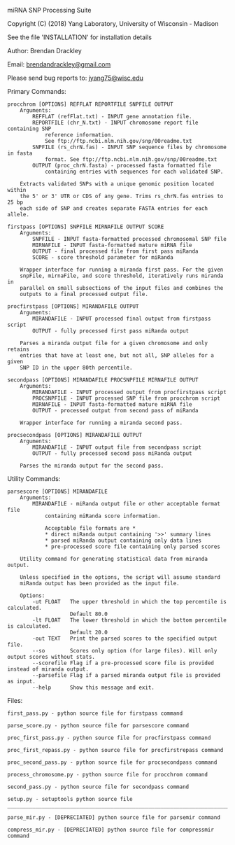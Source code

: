 miRNA SNP Processing Suite

Copyright (C) (2018) Yang Laboratory, University of Wisconsin - Madison

See the file 'INSTALLATION' for installation details

Author: Brendan Drackley

Email: brendandrackley@gmail.com
 
Please send bug reports to: jyang75@wisc.edu

Primary Commands:

    procchrom [OPTIONS] REFFLAT REPORTFILE SNPFILE OUTPUT
		Arguments: 
			REFFLAT (refFlat.txt) - INPUT gene annotation file. 
			REPORTFILE (chr_N.txt) - INPUT chromosome report file containing SNP 
				reference information. 
				See ftp://ftp.ncbi.nlm.nih.gov/snp/00readme.txt 
			SNPFILE (rs_chrN.fas) - INPUT SNP sequence files by chromosome in fasta 
				format. See ftp://ftp.ncbi.nlm.nih.gov/snp/00readme.txt 
			OUTPUT (proc_chrN.fasta) - processed fasta formatted file 
				containing entries with sequences for each validated SNP. 
		
		Extracts validated SNPs with a unique genomic position located within 
		the 5' or 3' UTR or CDS of any gene. Trims rs_chrN.fas entries to 25 bp
		each side of SNP and creates separate FASTA entries for each allele.

    firstpass [OPTIONS] SNPFILE MIRNAFILE OUTPUT SCORE
		Arguments:
			SNPFILE - INPUT fasta-formatted processed chromosomal SNP file 
			MIRNAFILE - INPUT fasta-formatted mature miRNA file 
			OUTPUT - final processed file from first pass miRanda
			SCORE - score threshold parameter for miRanda 
			
		Wrapper interface for running a miranda first pass. For the given 
		snpFile, mirnaFile, and score threshold, iteratively runs miranda in 
		parallel on small subsections of the input files and combines the 
		outputs to a final processed output file. 
		
	procfirstpass [OPTIONS] MIRANDAFILE OUTPUT
		Arguments:
			MIRANDAFILE - INPUT processed final output from firstpass script
			OUTPUT - fully processed first pass miRanda output  
		
		Parses a miranda output file for a given chromosome and only retains 
		entries that have at least one, but not all, SNP alleles for a given 
		SNP ID in the upper 80th percentile. 

    secondpass [OPTIONS] MIRANDAFILE PROCSNPFILE MIRNAFILE OUTPUT
		Arguments:
			MIRANDAFILE - INPUT processed output from procfirstpass script 
			PROCSNPFILE - INPUT processed SNP file from procchrom script 
			MIRNAFILE - INPUT fasta-formatted mature miRNA file 
			OUTPUT - processed output from second pass of miRanda 
		
		Wrapper interface for running a miranda second pass.
		
	procsecondpass [OPTIONS] MIRANDAFILE OUTPUT
		Arguments:
			MIRANDAFILE - INPUT output file from secondpass script 
			OUTPUT - fully processed second pass miRanda output 
		
		Parses the miranda output for the second pass.

Utility Commands: 

    parsescore [OPTIONS] MIRANDAFILE
		Arguments:
			MIRANDAFILE - miRanda output file or other acceptable format file 
				containing miRanda score information. 
				
				Acceptable file formats are *
				* direct miRanda output containing '>>' summary lines
				* parsed miRanda output containing only data lines 
				* pre-processed score file containing only parsed scores 
		
		Utility command for generating statistical data from miranda output. 
		
		Unless specified in the options, the script will assume standard 
		miRanda output has been provided as the input file. 

		Options:
			-ut FLOAT	The upper threshold in which the top percentile is calculated.
						Default 80.0
			-lt FLOAT	The lower threshold in which the bottom percentile is calculated.
						Default 20.0
			-out TEXT	Print the parsed scores to the specified output file.
			--so		Scores only option (for large files). Will only output scores without stats.
			--scorefile	Flag if a pre-processed score file is provided instead of miranda output.
			--parsefile	Flag if a parsed miranda output file is provided as input. 
			--help		Show this message and exit.

Files:

	first_pass.py - python source file for firstpass command
	
	parse_score.py - python source file for parsescore command
	
	proc_first_pass.py - python source file for procfirstpass command
	
	proc_first_repass.py - python source file for procfirstrepass command
	
	proc_second_pass.py - python source file for procsecondpass command
	
	process_chromosome.py - python source file for procchrom command
	
	second_pass.py - python source file for secondpass command
	
	setup.py - setuptools python source file
	___________________________________________________________________________
	
	parse_mir.py - [DEPRECIATED] python source file for parsemir command
	
	compress_mir.py - [DEPRECIATED] python source file for compressmir command
	
	
